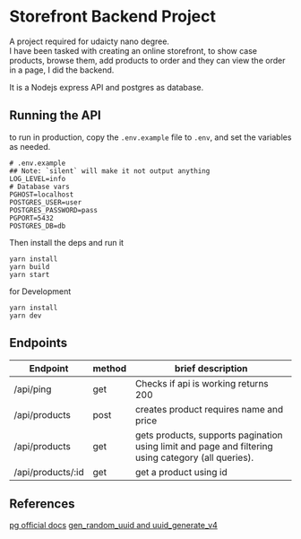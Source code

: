 # Storefront Backend Project

A project required for udaicty nano degree.  
I have been tasked with creating an online storefront, to show case products, browse them, add products to order and they can view the order
in a page, I did the backend.

It is a Nodejs express API and postgres as database.

## Running the API

to run in production, copy the `.env.example` file to `.env`, and set the variables as needed.

```.env
# .env.example
## Note: `silent` will make it not output anything
LOG_LEVEL=info
# Database vars
PGHOST=localhost
POSTGRES_USER=user
POSTGRES_PASSWORD=pass
PGPORT=5432
POSTGRES_DB=db
```

Then install the deps and run it

```
yarn install
yarn build
yarn start
```

for Development

```
yarn install
yarn dev
```

## Endpoints

| Endpoint          | method | brief description                                                                                   |
| ----------------- | ------ | --------------------------------------------------------------------------------------------------- |
| /api/ping         | get    | Checks if api is working returns 200                                                                |
| /api/products     | post   | creates product requires name and price                                                             |
| /api/products     | get    | gets products, supports pagination using limit and page and filtering using category (all queries). |
| /api/products/:id | get    | get a product using id                                                                              |

## References

[pg official docs](https://node-postgres.com/features/connecting)
[gen_random_uuid and uuid_generate_v4](https://dba.stackexchange.com/questions/205902/postgresql-two-different-ways-to-generate-a-uuid-gen-random-uuid-vs-uuid-genera)
